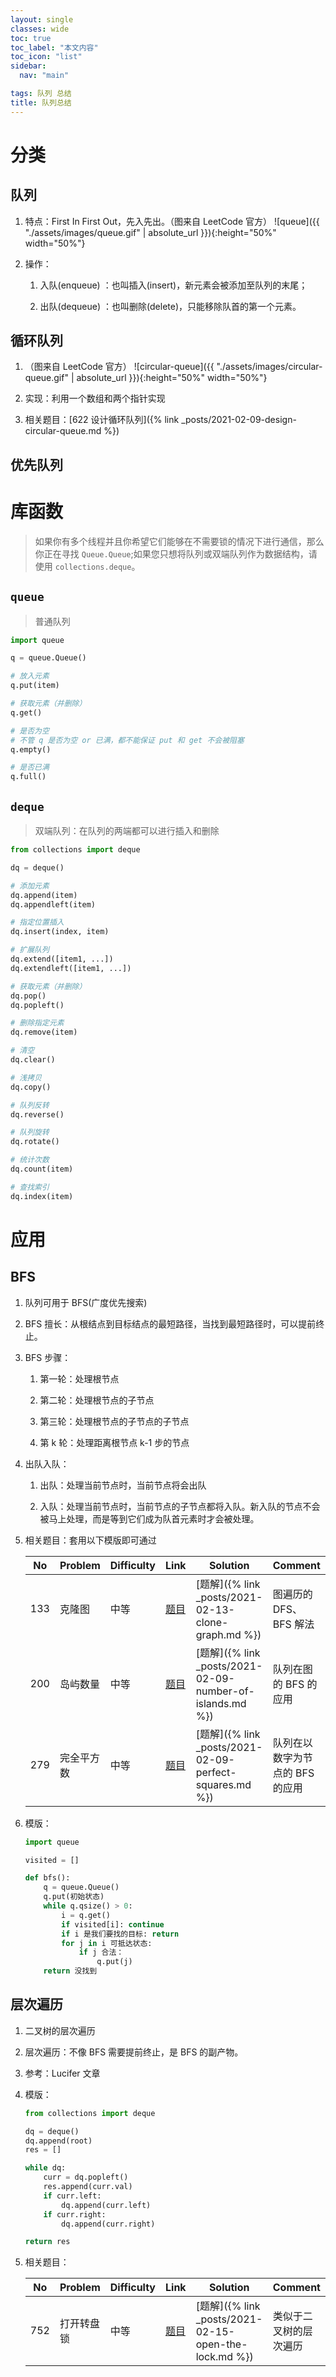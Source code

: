```yaml
---
layout: single
classes: wide
toc: true
toc_label: "本文内容"
toc_icon: "list"
sidebar:
  nav: "main"

tags: 队列 总结
title: 队列总结
---
```



# 分类

## 队列

1. 特点：First In First Out，先入先出。（图来自 LeetCode 官方）
   ![queue]({{ "./assets/images/queue.gif" | absolute_url }}){:height="50%" width="50%"}

2. 操作：
   1. 入队(enqueue) ：也叫插入(insert)，新元素会被添加至队列的末尾；
   
   2. 出队(dequeue) ：也叫删除(delete)，只能移除队首的第一个元素。

## 循环队列

1. （图来自 LeetCode 官方） ![circular-queue]({{ "./assets/images/circular-queue.gif" | absolute_url }}){:height="50%" width="50%"}

2. 实现：利用一个数组和两个指针实现
3. 相关题目：[622 设计循环队列]({% link _posts/2021-02-09-design-circular-queue.md %})        

## 优先队列

# 库函数

> 如果你有多个线程并且你希望它们能够在不需要锁的情况下进行通信，那么你正在寻找 `Queue.Queue`;如果您只想将队列或双端队列作为数据结构，请使用 `collections.deque`。

## `queue`

> 普通队列

```python
import queue

q = queue.Queue()

# 放入元素
q.put(item)

# 获取元素（并删除）
q.get()

# 是否为空
# 不管 q 是否为空 or 已满，都不能保证 put 和 get 不会被阻塞
q.empty()

# 是否已满
q.full()
```

## `deque`

> 双端队列：在队列的两端都可以进行插入和删除

```python
from collections import deque

dq = deque()

# 添加元素
dq.append(item)
dq.appendleft(item)

# 指定位置插入
dq.insert(index, item)

# 扩展队列
dq.extend([item1, ...])
dq.extendleft([item1, ...])

# 获取元素（并删除）
dq.pop()
dq.popleft()

# 删除指定元素
dq.remove(item)

# 清空
dq.clear()

# 浅拷贝
dq.copy()

# 队列反转
dq.reverse()

# 队列旋转
dq.rotate()

# 统计次数
dq.count(item)

# 查找索引
dq.index(item)
```


# 应用

## BFS

1. 队列可用于 BFS(广度优先搜索)

2. BFS 擅长：从根结点到目标结点的最短路径，当找到最短路径时，可以提前终止。

3. BFS 步骤：

   1. 第一轮：处理根节点

   2. 第二轮：处理根节点的子节点

   3. 第三轮：处理根节点的子节点的子节点

   4. 第 k 轮：处理距离根节点 k-1 步的节点

4. 出队入队：
   1. 出队：处理当前节点时，当前节点将会出队

   2. 入队：处理当前节点时，当前节点的子节点都将入队。新入队的节点不会被马上处理，而是等到它们成为队首元素时才会被处理。

5. 相关题目：套用以下模版即可通过

   | No           | Problem                    | Difficulty | Link                                                                                 | Solution                                                                           | Comment |
   | ------------ | -------------------------- | ---------- | ------------------------------------------------------------------------------------ | ---------------------------------------------------------------------------------- | --- |
   | 133  | 克隆图 | 中等       | [题目](https://leetcode-cn.com/problems/clone-graph/) | [题解]({% link _posts/2021-02-13-clone-graph.md %}) | 图遍历的 DFS、BFS 解法 |
   | 200          | 岛屿数量                 | 中等       | [题目](https://leetcode-cn.com/problems/number-of-islands/)                       | [题解]({% link _posts/2021-02-09-number-of-islands.md %})                          |  队列在图的 BFS 的应用  |
   | 279          | 完全平方数                 | 中等       | [题目](https://leetcode-cn.com/problems/perfect-squares/)                       | [题解]({% link _posts/2021-02-09-perfect-squares.md %})                          |  队列在以数字为节点的 BFS 的应用  |


6. 模版：

    ```python
    import queue

    visited = []

    def bfs():
        q = queue.Queue()
        q.put(初始状态)
        while q.qsize() > 0:
            i = q.get()
            if visited[i]: continue
            if i 是我们要找的目标: return
            for j in i 可抵达状态:
                if j 合法：
                    q.put(j)
        return 没找到
    ```

## 层次遍历

1. 二叉树的层次遍历

2. 层次遍历：不像 BFS 需要提前终止，是 BFS 的副产物。

3. 参考：Lucifer 文章

4. 模版：

    ```python
    from collections import deque

    dq = deque()
    dq.append(root)
    res = []

    while dq:
        curr = dq.popleft()
        res.append(curr.val)
        if curr.left:
            dq.append(curr.left)
        if curr.right:
            dq.append(curr.right)

    return res
    ```

5. 相关题目：



   | No           | Problem                    | Difficulty | Link                                                                                 | Solution                                                                           | Comment |
   | ------------ | -------------------------- | ---------- | ------------------------------------------------------------------------------------ | ---------------------------------------------------------------------------------- | --- |
   | 752  | 打开转盘锁 | 中等       | [题目](https://leetcode-cn.com/problems/open-the-lock/) | [题解]({% link _posts/2021-02-15-open-the-lock.md %}) | 类似于二叉树的层次遍历 |
